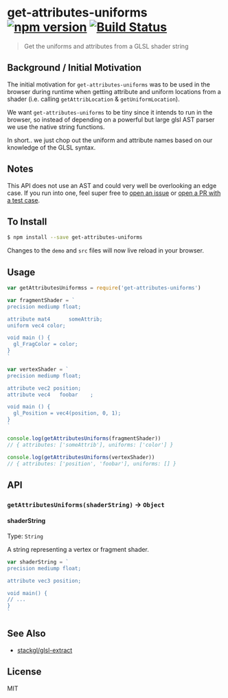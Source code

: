 get-attributes-uniforms [![npm version](https://badge.fury.io/js/get-attributes-uniforms.svg)](http://badge.fury.io/js/get-attributes-uniforms) [![Build Status](https://travis-ci.org/chinedufn/get-attributes-uniforms.svg?branch=master)](https://travis-ci.org/chinedufn/get-attributes-uniforms)
===============

> Get the uniforms and attributes from a GLSL shader string

## Background / Initial Motivation

The initial motivation for `get-attributes-uniforms` was to be used in the browser during runtime
when getting attribute and uniform locations from a shader
(i.e. calling `getAttribLocation` & `getUniformLocation`).

We want `get-attributes-uniforms` to be tiny since it intends to run in the browser,
so instead of depending on a powerful but large glsl AST parser we use the
native string functions.

In short.. we just chop out the uniform and attribute names based on our knowledge of the GLSL syntax.

## Notes

This API does not use an AST and could very well be overlooking an edge case.
If you run into one, feel super free to [open an issue](https://github.com/chinedufn/get-attributes-uniforms/issues)
or [open a PR with a test case](https://github.com/chinedufn/get-attributes-uniforms/pulls).

## To Install

```sh
$ npm install --save get-attributes-uniforms
```

Changes to the `demo` and `src` files will now live reload in your browser.

## Usage

```js
var getAttributesUniformss = require('get-attributes-uniforms')

var fragmentShader = `
precision mediump float;

attribute mat4      someAttrib;
uniform vec4 color;

void main () {
  gl_FragColor = color;
}
`

var vertexShader = `
precision mediump float;

attribute vec2 position;
attribute vec4   foobar    ;

void main () {
  gl_Position = vec4(position, 0, 1);
}
`

console.log(getAttributesUniforms(fragmentShader))
// { attributes: ['someAttrib'], uniforms: ['color'] }

console.log(getAttributesUniforms(vertexShader))
// { attributes: ['position', 'foobar'], uniforms: [] }
```
## API

### `getAttributesUniforms(shaderString)` -> `Object`

#### shaderString

Type: `String`

A string representing a vertex or fragment shader.

```js
var shaderString = `
precision mediump float;

attribute vec3 position;

void main() {
// ...
}
`
```

## See Also

- [stackgl/glsl-extract](https://github.com/stackgl/glsl-extract)

## License

MIT
